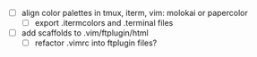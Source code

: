 - [ ] align color palettes in tmux, iterm, vim: molokai or papercolor
    - [ ] export .itermcolors and .terminal files
- [ ] add scaffolds to .vim/ftplugin/html
    - [ ] refactor .vimrc into ftplugin files?
